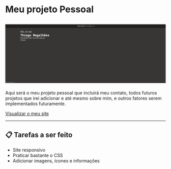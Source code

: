 # Meu projeto Pessoal

![image](demo.png)
 ---

 Aqui será o meu projeto pessoal que incluirá meu contato, todos futuros projetos que irei adicionar e até mesmo sobre mim, e outros fatores serem implementados futuramente.

 [Visualizar o meu site](https://zthiagor.github.io/Meu-site/index)

---

## 📋 Tarefas a ser feito

* Site responsivo
* Praticar bastante o CSS
* Adicionar imagens, ícones e informações
  

